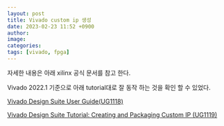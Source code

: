 ```yaml
---
layout: post
title: Vivado custom ip 생성
date: 2023-02-23 11:52 +0900
author:
image:
categories:
tags: [vivado, fpga]
---
```


자세한 내용은 아래 xilinx 공식 문서를 참고 한다.

Vivado 2022.1 기준으로 아래 tutorial대로 잘 동작 하는 것을 확인 할 수 있었다.

[Vivado Design Suite User Guide(UG1118)](https://docs.xilinx.com/v/u/2021.1-English/ug1118-vivado-creating-packaging-custom-ip)

[Vivado Design Suite Tutorial: Creating and Packaging Custom IP (UG1119)](https://docs.xilinx.com/r/2021.1-English/ug1119-vivado-creating-packaging-ip-tutorial/Introduction-to-Creating-and-Packaging-Custom-IP)
